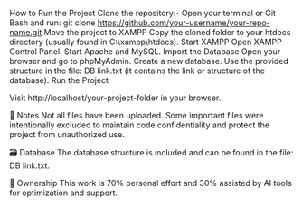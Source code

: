 How to Run the Project
Clone the repository:-
Open your terminal or Git Bash and run: git clone https://github.com/your-username/your-repo-name.git
Move the project to XAMPP
Copy the cloned folder to your htdocs directory (usually found in C:\xampp\htdocs).
Start XAMPP
Open XAMPP Control Panel.
Start Apache and MySQL.
Import the Database
Open your browser and go to phpMyAdmin.
Create a new database.
Use the provided structure in the file: DB link.txt (it contains the link or structure of the database).
Run the Project

Visit http://localhost/your-project-folder in your browser.

📂 Notes
Not all files have been uploaded. Some important files were intentionally excluded to maintain code confidentiality and protect the project from unauthorized use.

🗃️ Database
The database structure is included and can be found in the file: DB link.txt.

👤 Ownership
This work is 70% personal effort and 30% assisted by AI tools for optimization and support.

